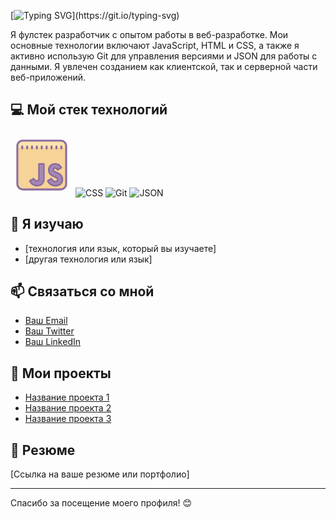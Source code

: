 

[![Typing SVG](https://readme-typing-svg.demolab.com?font=Fira+Code&weight=900&pause=1000&color=F7ED69&center=%D0%BB%D0%BE%D0%B6%D0%BD%D1%8B%D0%B9&vCenter=%D0%BB%D0%BE%D0%B6%D0%BD%D1%8B%D0%B9&repeat=%D0%B8%D1%81%D1%82%D0%B8%D0%BD%D0%BD%D1%8B%D0%B9&random=%D0%BB%D0%BE%D0%B6%D0%BD%D1%8B%D0%B9&width=435&lines=Hello%2C+my+name+is+Vlada!)](https://git.io/typing-svg)

Я фулстек разработчик с опытом работы в веб-разработке. Мои основные технологии включают JavaScript, HTML и CSS, а также я активно использую Git для управления версиями и JSON для работы с данными. Я увлечен созданием как клиентской, так и серверной части веб-приложений.

## 💻 Мой стек технологий

<p>
  
<svg xmlns="http://www.w3.org/2000/svg" x="0px" y="0px" width="100" height="100" viewBox="0 0 64 64"><path fill="#f6d397" d="M51,7H13c-3.31,0-6,2.69-6,6v38c0,3.31,2.69,6,6,6h38c3.31,0,6-2.69,6-6V13C57,9.69,54.31,7,51,7z M45.88,52c-2.76,0-4.85-1.11-6.2-3.29l1.76-1.21c0.84,1.25,2.1,2.6,4.34,2.6c2.57,0,3.72-1.59,3.72-3.17	c0-2.25-1.71-3.02-3.53-3.83l-1.07-0.47c-3.33-1.45-4.57-3-4.57-5.71c0-2.87,2.13-4.8,5.3-4.8c2.16,0,3.63,0.67,4.74,2.22	l-1.69,1.11c-0.8-1.03-1.77-1.5-3.05-1.5c-1.77,0-3.06,1.21-3.06,2.88c0,2,1.4,2.77,3.24,3.59l1.08,0.47	c3.87,1.7,5.11,3.15,5.11,5.99C52,50.65,48.84,52,45.88,52z M27.27,52c-2.66,0-4.78-1.53-5.92-3.25l2.02-1.2	c0.95,1.21,2.19,1.84,3.63,1.84c2.24,0,3.33-1.24,3.33-3.79V32.12H33V46.3C33,51.01,29.89,52,27.27,52z"></path><path fill="#f9e3ae" d="M11,7h42c2.209,0,4,1.791,4,4l0,0c0,1.657-1.343,3-3,3H10c-1.657,0-3-1.343-3-3l0,0	C7,8.791,8.791,7,11,7z"></path><path fill="#8d6c9f" d="M51.424,58H12.577C8.951,58,6,55.049,6,51.423V12.577C6,8.951,8.951,6,12.577,6h38.847	C55.05,6,58,8.95,58,12.576v38.849C58,55.05,55.05,58,51.424,58z M12.577,8C10.053,8,8,10.053,8,12.577v38.846	C8,53.947,10.053,56,12.577,56h38.847C53.947,56,56,53.947,56,51.424V12.576C56,10.053,53.947,8,51.424,8H12.577z"></path><path fill="#8d6c9f" d="M47.69,39.06l-1.07-0.47c-1.88-0.83-2.05-1.13-2.05-1.76c0-0.55,0.4-0.88,1.06-0.88	c0.74,0,1.26,0.22,1.89,1.36c0.13,0.25,0.36,0.43,0.63,0.49c0.27,0.07,0.56,0.02,0.79-0.13l3.35-2.2c0.44-0.29,0.58-0.86,0.32-1.32	c-1.53-2.75-3.75-4.03-6.98-4.03c-4.23,0-7.3,2.86-7.3,6.8c0,4.43,2.92,6.3,5.76,7.54l1.07,0.47c2.11,0.94,2.34,1.24,2.34,2	c0,0.97-0.94,1.17-1.72,1.17c-1.55,0-2.3-1.05-3.18-2.52c-0.14-0.24-0.38-0.41-0.65-0.47c-0.26-0.06-0.55,0-0.77,0.15l-3.38,2.31	c-0.41,0.28-0.56,0.82-0.34,1.27c1.68,3.37,4.59,5.16,8.42,5.16c4.93,0,8.12-2.8,8.12-7.12C54,42.67,51.58,40.76,47.69,39.06z M45.88,52c-2.76,0-4.85-1.11-6.2-3.29l1.76-1.21c0.84,1.25,2.1,2.6,4.34,2.6c2.57,0,3.72-1.59,3.72-3.17	c0-2.25-1.71-3.02-3.53-3.83l-1.07-0.47c-3.33-1.45-4.57-3-4.57-5.71c0-2.87,2.13-4.8,5.3-4.8c2.16,0,3.63,0.67,4.74,2.22	l-1.69,1.11c-0.8-1.03-1.77-1.5-3.05-1.5c-1.77,0-3.06,1.21-3.06,2.88c0,2,1.4,2.77,3.24,3.59l1.08,0.47	c3.87,1.7,5.11,3.15,5.11,5.99C52,50.65,48.84,52,45.88,52z"></path><path fill="#a183b5" d="M52,46.88c0,3.77-3.16,5.12-6.12,5.12c-2.76,0-4.85-1.11-6.2-3.29l1.76-1.21	c0.84,1.25,2.1,2.6,4.34,2.6c2.57,0,3.72-1.59,3.72-3.17c0-2.25-1.71-3.02-3.53-3.83l-1.07-0.47c-3.33-1.45-4.57-3-4.57-5.71	c0-2.87,2.13-4.8,5.3-4.8c2.16,0,3.63,0.67,4.74,2.22l-1.69,1.11c-0.8-1.03-1.77-1.5-3.05-1.5c-1.77,0-3.06,1.21-3.06,2.88	c0,2,1.4,2.77,3.24,3.59l1.08,0.47C50.76,42.59,52,44.04,52,46.88z"></path><path fill="#8d6c9f" d="M34,30.12h-4.67c-0.55,0-1,0.45-1,1V45.6c0,1.79-0.53,1.79-1.33,1.79c-1,0-1.83-0.56-2.46-1.68	c-0.14-0.24-0.36-0.41-0.62-0.48c-0.26-0.06-0.54-0.02-0.77,0.11l-3.66,2.19c-0.45,0.27-0.61,0.83-0.39,1.29	c1.14,2.39,3.97,5.18,8.17,5.18c4.84,0,7.73-2.88,7.73-7.7V31.12C35,30.57,34.55,30.12,34,30.12z M33,46.3c0,4.71-3.11,5.7-5.73,5.7	c-2.66,0-4.78-1.53-5.92-3.25l2.02-1.2c0.95,1.21,2.19,1.84,3.63,1.84c2.24,0,3.33-1.24,3.33-3.79V32.12H33V46.3z"></path><path fill="#a183b5" d="M33,32.12V46.3c0,4.71-3.11,5.7-5.73,5.7c-2.66,0-4.78-1.53-5.92-3.25l2.02-1.2	c0.95,1.21,2.19,1.84,3.63,1.84c2.24,0,3.33-1.24,3.33-3.79V32.12H33z"></path><path fill="#8d6c9f" d="M17,12c-0.552,0-1,0.448-1,1v2c0,0.552,0.448,1,1,1s1-0.448,1-1v-2C18,12.448,17.552,12,17,12z M12,12c-0.552,0-1,0.448-1,1v2c0,0.552,0.448,1,1,1s1-0.448,1-1v-2C13,12.448,12.552,12,12,12z M32,12c-0.552,0-1,0.448-1,1v2	c0,0.552,0.448,1,1,1s1-0.448,1-1v-2C33,12.448,32.552,12,32,12z M37,12c-0.552,0-1,0.448-1,1v2c0,0.552,0.448,1,1,1s1-0.448,1-1v-2	C38,12.448,37.552,12,37,12z M42,12c-0.552,0-1,0.448-1,1v2c0,0.552,0.448,1,1,1s1-0.448,1-1v-2C43,12.448,42.552,12,42,12z M47,12	c-0.552,0-1,0.448-1,1v2c0,0.552,0.448,1,1,1s1-0.448,1-1v-2C48,12.448,47.552,12,47,12z M52,12c-0.552,0-1,0.448-1,1v2	c0,0.552,0.448,1,1,1s1-0.448,1-1v-2C53,12.448,52.552,12,52,12z M22,12c-0.552,0-1,0.448-1,1v2c0,0.552,0.448,1,1,1s1-0.448,1-1v-2	C23,12.448,22.552,12,22,12z M27,12c-0.552,0-1,0.448-1,1v2c0,0.552,0.448,1,1,1s1-0.448,1-1v-2C28,12.448,27.552,12,27,12z"></path></svg>
  <img src="https://img.shields.io/badge/CSS-1572B6?style=flat-square&logo=css3&logoColor=ffffff" alt="CSS" />
  <img src="https://img.shields.io/badge/Git-F05032?style=flat-square&logo=git&logoColor=ffffff" alt="Git" />
  <img src="https://img.shields.io/badge/JSON-000000?style=flat-square&logo=json&logoColor=ffffff" alt="JSON" />
  <!-- Добавьте другие технологии в виде значков -->
</p>

## 🌱 Я изучаю

- [технология или язык, который вы изучаете]
- [другая технология или язык]

## 📫 Связаться со мной

- [Ваш Email](mailto:ваш.email@example.com)
- [Ваш Twitter](https://twitter.com/ваш_никнейм)
- [Ваш LinkedIn](https://www.linkedin.com/in/ваш_профиль)

## 🔗 Мои проекты

- [Название проекта 1](ссылка_на_проект_1)
- [Название проекта 2](ссылка_на_проект_2)
- [Название проекта 3](ссылка_на_проект_3)

## 📄 Резюме

[Ссылка на ваше резюме или портфолио]

---

Спасибо за посещение моего профиля! 😊
